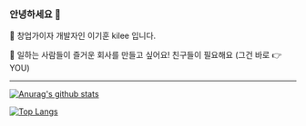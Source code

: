 ### 안녕하세요 👋

🌱 창업가이자 개발자인 이기훈 kilee 입니다.

👯 일하는 사람들이 즐거운 회사를 만들고 싶어요! 친구들이 필요해요
(그건 바로 👉 YOU)

---
<!-- [![kilee's 42 stats](https://badge42.vercel.app/api/v2/cl1n2zx6d000609mltcheegzv/stats?cursusId=21&coalitionId=85)](https://github.com/JaeSeoKim/badge42) -->
[![Anurag's github stats](https://github-readme-stats.vercel.app/api?username=Likilee&show_icons=true&theme=dark)](https://github.com/anuraghazra/github-readme-stats)

<!-- 깃 레포 블록 붙여서 표기 // 안에 href 영역 링크와 src 영역 링크 해당 레포로 수정
<a href="https://github.com/Likilee/42seoul_kilee">
  <img align="center" src="https://github-readme-stats.vercel.app/api/pin/?username=Likilee&repo=42seoul_kilee&theme=dark" />
</a>
<a href="https://github.com/anuraghazra/convoychat">
  <img align="center" src="https://github-readme-stats.vercel.app/api/pin/?username=anuraghazra&repo=convoychat&theme=dark" />
</a>
-->
[![Top Langs](https://github-readme-stats.vercel.app/api/top-langs/?username=Likilee&layout=compact&theme=dark)]()
